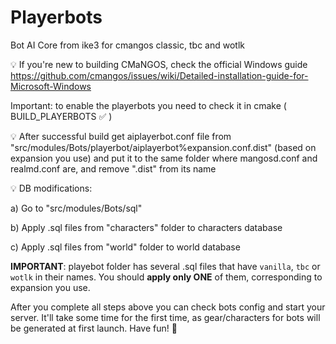 # Playerbots
Bot AI Core from ike3 for cmangos classic, tbc and wotlk

💡  If you're new to building CMaNGOS, check the official Windows guide
https://github.com/cmangos/issues/wiki/Detailed-installation-guide-for-Microsoft-Windows

Important: to enable the playerbots you need to check it in cmake ( BUILD_PLAYERBOTS ✅ )

💡  After successful build get aiplayerbot.conf file from "src/modules/Bots/playerbot/aiplayerbot%expansion.conf.dist" (based on expansion you use) and put it to the same folder where mangosd.conf and realmd.conf are, and remove ".dist" from its name

💡  DB modifications:

  a)  Go to "src/modules/Bots/sql"
  
  b)  Apply .sql files from "characters" folder to characters database
  
  c)  Apply .sql files from "world" folder to world database
  
  **IMPORTANT**: playebot folder has several .sql files that have `vanilla`, `tbc` or `wotlk` in their names. You should **apply only ONE** of them, corresponding to expansion you use.

After you complete all steps above you can check bots config and start your server. It'll take some time for the first time, as gear/characters for bots will be generated at first launch. Have fun! 🥳
